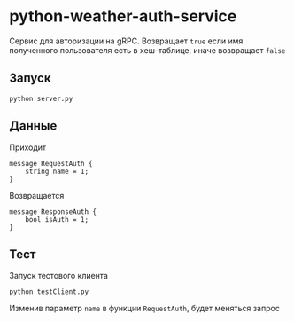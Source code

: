 # python-weather-auth-service
Сервис для авторизации на gRPC. Возвращает `true` если имя полученного пользователя есть в хеш-таблице, иначе возвращает `false`

## Запуск
```
python server.py
```

## Данные

Приходит
```
message RequestAuth {
    string name = 1;
}

```

Возвращается
```
message ResponseAuth {
    bool isAuth = 1;
}
```

## Тест
Запуск тестового клиента

```
python testClient.py
```
Изменив параметр `name` в функции `RequestAuth`, будет меняться запрос

